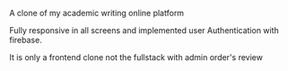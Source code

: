 A clone of my academic writing online platform

Fully responsive in all screens and implemented user Authentication with firebase.

It is only a frontend clone not the fullstack with admin order's review
